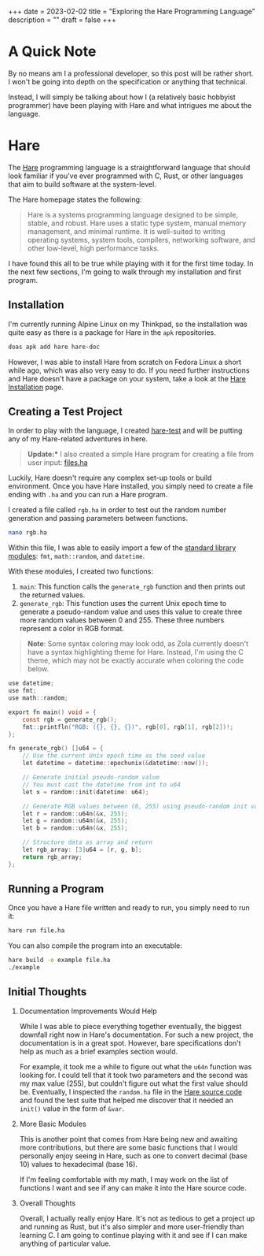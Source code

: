 +++
date = 2023-02-02
title = "Exploring the Hare Programming Language"
description = ""
draft = false
+++

# A Quick Note

By no means am I a professional developer, so this post will be rather
short. I won\'t be going into depth on the specification or anything
that technical.

Instead, I will simply be talking about how I (a relatively basic
hobbyist programmer) have been playing with Hare and what intrigues me
about the language.

# Hare

The [Hare](https://harelang.org) programming language is a
straightforward language that should look familiar if you\'ve ever
programmed with C, Rust, or other languages that aim to build software
at the system-level.

The Hare homepage states the following:

> Hare is a systems programming language designed to be simple, stable,
> and robust. Hare uses a static type system, manual memory management,
> and minimal runtime. It is well-suited to writing operating systems,
> system tools, compilers, networking software, and other low-level,
> high performance tasks.

I have found this all to be true while playing with it for the first
time today. In the next few sections, I\'m going to walk through my
installation and first program.

## Installation

I\'m currently running Alpine Linux on my Thinkpad, so the installation
was quite easy as there is a package for Hare in the `apk`
repositories.

```sh
doas apk add hare hare-doc
```

However, I was able to install Hare from scratch on Fedora Linux a short
while ago, which was also very easy to do. If you need further
instructions and Hare doesn\'t have a package on your system, take a
look at the [Hare Installation](https://harelang.org/installation/)
page.

## Creating a Test Project

In order to play with the language, I created
[hare-test](https://git.sr.ht/~cmc/hare-projects) and will be putting
any of my Hare-related adventures in here.

> **Update:\*** I also created a simple Hare program for creating a file
> from user input:
> [files.ha](https://git.sr.ht/~cmc/hare-projects/tree/main/item/files/files.ha)

Luckily, Hare doesn\'t require any complex set-up tools or build
environment. Once you have Hare installed, you simply need to create a
file ending with `.ha` and you can run a Hare program.

I created a file called `rgb.ha` in order to test out the
random number generation and passing parameters between functions.

```sh
nano rgb.ha
```

Within this file, I was able to easily import a few of the [standard
library modules](https://harelang.org/tutorials/stdlib/):
`fmt`, `math::random`, and `datetime`.

With these modules, I created two functions:

1.  `main`: This function calls the `generate_rgb`
    function and then prints out the returned values.
2.  `generate_rgb`: This function uses the current Unix epoch
    time to generate a pseudo-random value and uses this value to create
    three more random values between 0 and 255. These three numbers
    represent a color in RGB format.

> **Note**: Some syntax coloring may look odd, as Zola currently
> doesn\'t have a syntax highlighting theme for Hare. Instead, I\'m
> using the C theme, which may not be exactly accurate when coloring the
> code below.

```c
use datetime;
use fmt;
use math::random;

export fn main() void = {
    const rgb = generate_rgb();
    fmt::printfln("RGB: ({}, {}, {})", rgb[0], rgb[1], rgb[2])!;
};

fn generate_rgb() []u64 = {
    // Use the current Unix epoch time as the seed value
    let datetime = datetime::epochunix(&datetime::now());

    // Generate initial pseudo-random value
    // You must cast the datetime from int to u64
    let x = random::init(datetime: u64);

    // Generate RGB values between (0, 255) using pseudo-random init value
    let r = random::u64n(&x, 255);
    let g = random::u64n(&x, 255);
    let b = random::u64n(&x, 255);

    // Structure data as array and return
    let rgb_array: [3]u64 = [r, g, b];
    return rgb_array;
};
```

## Running a Program

Once you have a Hare file written and ready to run, you simply need to
run it:

```sh
hare run file.ha
```

You can also compile the program into an executable:

```sh
hare build -o example file.ha
./example
```

## Initial Thoughts

1.  Documentation Improvements Would Help

    While I was able to piece everything together eventually, the
    biggest downfall right now in Hare\'s documentation. For such a new
    project, the documentation is in a great spot. However, bare
    specifications don\'t help as much as a brief examples section
    would.

    For example, it took me a while to figure out what the
    `u64n` function was looking for. I could tell that it
    took two parameters and the second was my max value (255), but
    couldn\'t figure out what the first value should be. Eventually, I
    inspected the `random.ha` file in the [Hare source
    code](https://git.sr.ht/~sircmpwn/hare/tree/master/item/math/random/random.ha)
    and found the test suite that helped me discover that it needed an
    `init()` value in the form of `&var`.

2.  More Basic Modules

    This is another point that comes from Hare being new and awaiting
    more contributions, but there are some basic functions that I would
    personally enjoy seeing in Hare, such as one to convert decimal
    (base 10) values to hexadecimal (base 16).

    If I\'m feeling comfortable with my math, I may work on the list of
    functions I want and see if any can make it into the Hare source
    code.

3.  Overall Thoughts

    Overall, I actually really enjoy Hare. It\'s not as tedious to get a
    project up and running as Rust, but it\'s also simpler and more
    user-friendly than learning C. I am going to continue playing with
    it and see if I can make anything of particular value.
